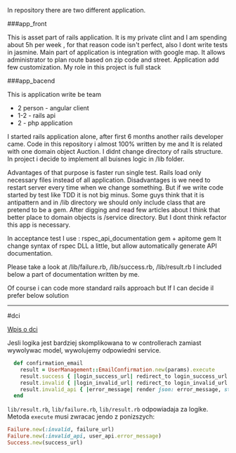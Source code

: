 In repository there are two different application.
 
###app_front 

This is asset part of rails application. It is my private clint and I am spending about 5h per week ,
 for that reason code isn't  perfect, also I dont write tests in jasmine. 
 Main part of application is integration with google map. It allows administrator to plan route based on
 zip code and street. Application add few customization. My role in this project is full stack
 
###app_bacend
 
This is application write be team
* 2 person - angular client
* 1-2 - rails api
* 2 - php application
 
 
I started rails application alone, after first 6 months another rails developer came.
Code in this repository i almost 100% written by me and It is related with one domain object Auction.
I didnt change directory of rails structure.
In project i decide to implement all buisnes logic in /lib folder.

Advantages of that purpose is faster run single test. Rails load only necessary files instead of all application.
Disadvantages is we need to restart server every time when we change something. But if we write code started by test like TDD
it is not big minus.
Some guys think that it is antipattern and in /lib directory we should only include class that are pretend to be a gem.
After digging and read few articles about I think that better place to domain objects is /service directory. But I dont think 
refactor this app is necessary.

In acceptance test I use : rspec_api_documentation gem + apitome gem
It change syntax of rspec DLL a little, but allow automatically generate API documentation.
 
Please take a look at /lib/failure.rb, /lib/success.rb, /lib/result.rb  I included below a part of documentation written by me.

Of course i can code more standard rails approach but If I can decide iI prefer below solution 


***

#dci

[Wpis o dci](http://mikepackdev.com/blog_posts/24-the-right-way-to-code-dci-in-ruby)

Jesli logika jest bardziej skomplikowana to w controllerach zamiast wywolywac model, wywolujemy odpowiedni service.
```ruby
  def confirmation_email
    result = UserManagement::EmailConfirmation.new(params).execute
    result.success { |login_success_url| redirect_to login_success_url }
    result.invalid { |login_invalid_url| redirect_to login_invalid_url }
    result.invalid_api { |error_message| render json: error_message, status: :service_unavailable }
  end
```
`lib/result.rb`, `lib/failure.rb`, `lib/result.rb` odpowiadaja za logike. Metoda `execute` musi zwracac jendo z ponizszych:

```ruby
Failure.new(:invalid, failure_url)
Failure.new(:invalid_api, user_api.error_message)
Success.new(success_url)
```
